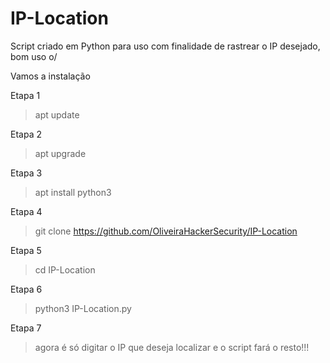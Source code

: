 # IP-Location
Script criado em Python para uso com finalidade de rastrear o IP desejado, bom uso o/

Vamos a instalação

Etapa 1
> apt update

Etapa 2
> apt upgrade

Etapa 3
> apt install python3

Etapa 4
> git clone https://github.com/OliveiraHackerSecurity/IP-Location

Etapa 5
> cd IP-Location

Etapa 6
> python3 IP-Location.py

Etapa 7
> agora é só digitar o IP que deseja localizar e o script fará o resto!!!

